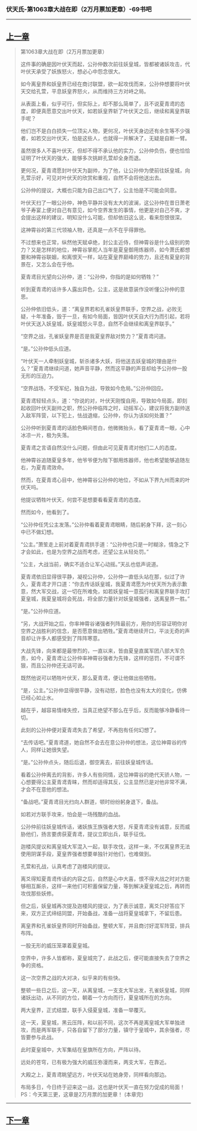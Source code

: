 ### 伏天氏-第1063章大战在即（2万月票加更章）-69书吧

--------
[上一章](./3e351fd0518d24ee42904236d2521ed6.md)
--------


>
>
>
>第1063章大战在即（2万月票加更章）
>
>这件事的确是因叶伏天而起，公孙仲数次前往妖皇城，皆都被诸妖攻击，代叶伏天承受了妖族怒火，想必心中怨念很大。
>
>如今离皇界和妖皇界已经在商讨联盟，欲一起攻伐而来，公孙仲想要将叶伏天交给孔萱，平息妖皇界怒火，从而维持三方对峙之局。
>
>从表面上看，似乎可行，但实际上，却不那么简单了，且不说夏青鸢的态度，即便真愿意交出叶伏天，如若妖皇界斩了叶伏天之后，继续和离皇界联手呢？
>
>他们岂不是白白损失一位顶尖人物，更何况，叶伏天身边还有余生等不少强者，如若交出叶伏天，怕是这些人，也就得一并解决了，无疑是自断一臂。
>
>虽然很多人不喜叶伏天，但却不得不承认他的实力，公孙仲负伤，便也恰恰证明了叶伏天的强大，能够多次挑衅孔萱却全身而退。
>
>更何况，夏青鸢愿封叶伏天为副帅，为了他，让公孙仲为使前往妖皇城，向孔萱示好，可见对叶伏天的欣赏和重视，自然不会将他送出去。
>
>公孙仲的提议，大概也只能为自己出口气了，公主怕是不可能会同意。
>
>叶伏天扫了一眼公孙仲，神色平静并没有太大的波澜，这公孙仲在昔日萧老爷子寿宴上便对自己有意见，如今空界发生的事情，他更是对自己不爽，才会提出这样的建议，明知没什么可能，但却依旧这么说，看来怨恨很深。
>
>这神霄谷的第三代领袖人物，还真是一点不在乎得罪他。
>
>不过想来也正常，纵然他天赋卓绝，封公主近侍，但神霄谷是什么级别的势力？又是怎样的地位，神霄谷掌舵人当年是夏皇御用炼器师，如今萧氏都想要和神霄谷联姻，和离恨天一样，站在夏皇界巅峰的势力，且还有夏皇的背景在，又怎么会在乎他。
>
>夏青鸢目光望向公孙仲，道：“公孙仲，你指的是如何牺牲？”
>
>听到夏青鸢的话许多人露出异色，公主，这是故意装作没听懂公孙仲的意思。
>
>公孙仲依旧低头，道：“离皇界若和孔雀妖皇界联手，空界之战，必败无疑，十年准备，毁于一旦，有如今局面，皆因叶伏天自大行为而引起，若将叶伏天送入妖皇城，妖皇城怒火平息，自然不会继续和离皇界联手。”
>
>“空界之战，孔雀妖皇界是否是我夏皇界敌对势力？”夏青鸢问道。
>
>“是。”公孙仲低头应道。
>
>“叶伏天一人牵制妖皇城，斩杀诸多大妖，将他送去妖皇城的理由是什么？”夏青鸢继续问道，她声音平静，然而这平静的声音却给予公孙仲一股无形的压迫力。
>
>“空界战场，不受军纪，独自为战，导致如今危局。”公孙仲回应。
>
>夏青鸢轻轻点头，道：“你说的对，叶伏天刚愎自用，导致如今局面，即刻起收回叶伏天副帅之职，然公孙仲临阵之时，动摇军心，建议将我方副帅送入敌军阵营，以下犯上，怯战退缩，公孙仲，你认为该如何处置？”
>
>公孙仲听到夏青鸢的话脸色瞬间苍白，他微微抬头，看了夏青鸢一眼，心中冰凉一片，极为失落。
>
>夏青鸢之言语自然没什么问题，但由此可见夏青鸢对他们二人的态度。
>
>他神霄谷追随夏皇多年，他爷爷便为陛下御用炼器师，他也希望能够追随左右，为夏青鸢效命。
>
>然而，在夏青鸢心目中，他神霄谷公孙仲的地位，不如从下界九州而来的叶伏天吗。
>
>他提议牺牲叶伏天，何尝不是想要看看夏青鸢的态度。
>
>然而如今，他看到了。
>
>“公孙仲任凭公主发落。”公孙仲看着夏青鸢眼睛，随后躬身下拜，这一刻心中已不做幻想。
>
>“公主。”萧笙走上前对着夏青鸢拱手道：“公孙仲也只是一时糊涂，情急之下才会如此，也是为空界之战而考虑，还望公主从轻处罚。”
>
>“公主，大战当前，确实不适合让军心动摇。”天乩也低声说道。
>
>夏青鸢依旧显得很平静，凝视公孙仲，公孙仲一直低头站在那，似过了许久，夏青鸢才开口道：“你去传话妖皇城，我夏青鸢愿为叶伏天所为表示歉意，然大军交战，这一切在所难免，如若妖皇城一意孤行和离皇界联手攻打夏皇城，我夏皇城将会死战，将全部力量针对妖皇城强者，送离皇界一胜。”
>
>“是。”公孙仲应道。
>
>“另，大战开始之后，你率神霄谷诸强者列阵最前方，用你的形容证明你对空界之战胜利的信念，是否愿意做出牺牲。”夏青鸢继续开口，平淡无奇的声音却让许多人都感受到了阵阵寒意。
>
>大战先锋，向来都是最惨烈的，一直以来，皆由夏皇直属军团八部大军负责，如今，夏青鸢让公孙仲率神霄谷强者为先锋，这样的惩罚，不可谓不狠，而且公孙仲还无话可说。
>
>既然他说可以牺牲叶伏天，那么夏青鸢，便让他做出些牺牲。
>
>“是，公主。”公孙仲显得很平静，没有动怒，脸色也没有太大的变化，仿佛已经心如止水。
>
>越在乎，越容易情绪失控，当真正绝望不那么在乎后，反而能够冷静看待一切。
>
>此刻的公孙仲便对夏青鸢失去了希望，不再抱有任何幻想了。
>
>“去传话吧。”夏青鸢道，她自然不会去在意公孙仲的想法，这位神霄谷的传人，同样让她很失望。
>
>“是。”公孙仲点头，随后后退，御空离去，前往妖皇城传话。
>
>看着公孙仲离去的背影，许多人有些同情，这位神霄谷的绝代天骄人物，一心想要得公主夏青鸢青睐，然而却适得其反，公主显然已是对他非常不满，才会不在意他的想法。
>
>“备战吧。”夏青鸢目光扫向人群道，顿时纷纷躬身退下，备战。
>
>如若对方联手攻来，怕会是一场残酷的血战。
>
>公孙仲前往妖皇城传话，诸妖族王族强者大怒，斥夏青鸢没有诚意，反而威胁他们，扬言要虏获夏青鸢，提议立即出兵，联手征伐。
>
>迦楼风提议和离皇城大军混入一起，联手攻伐，这样一来，不仅离皇界无法使用阴谋手段，夏皇界强者想要单独针对他们，也难做到。
>
>孔萱和孔战，认真考虑了迦楼风的提议。
>
>离爻得知夏青鸢传话的内容之后，自然是心中大喜，恨不得大战之时对方能够相互厮杀，这样一来他们可积蓄保留力量，等到解决夏皇城之后，再转而攻伐那些妖修。
>
>但之后，妖皇城再次提及迦楼风的提议，为了表示诚意，离爻只好答应下来，双方正式缔结同盟，开始备战，准备一战将夏皇城拿下，不留后患。
>
>离皇界和孔雀妖皇界同时开始备战，整顿大军，并且商讨好混军阵营，排兵布阵。
>
>一股无形的威压笼罩着夏皇城。
>
>空界中，许多人皆都称，夏皇城完了，此战之后，便可能直接失去了空界之争的资格。
>
>这一次空界之战的大对决，似乎来的有些快。
>
>整顿一些日之后，这一天，从离皇城，一支支大军出发，孔雀妖皇城，同样诸妖出动，从不同的方位，朝着一个方向而行，夏皇城所在的方向。
>
>两大皇界，正式结盟，联手入侵夏皇城，准备一举覆灭。
>
>这一天，夏皇城，黑云压阵，和以前不同，这次不再是离皇城大军单独进攻，而是两军联手，只各自留下了部分力量，镇守于皇城中，其余强者，尽皆要参与此战。
>
>此时夏皇城中，大军集结在皇旗所在方向，严阵以待。
>
>远处的苍穹，已有极为强大的威压弥漫而来，两支大军，在靠近。
>
>大殿之上，夏青鸢眺望远方，叶伏天站在她身旁，同样看向那边。
>
>布局多日，今日终于迎来这一战，这也是叶伏天一直在努力促成的局面！
>PS：今天第三更，这章是2万月票的加更章！
>(本章完)
>
>

--------
[下一章](./cf3c8fe22b615109176d8237c7971b6d.md)
--------
